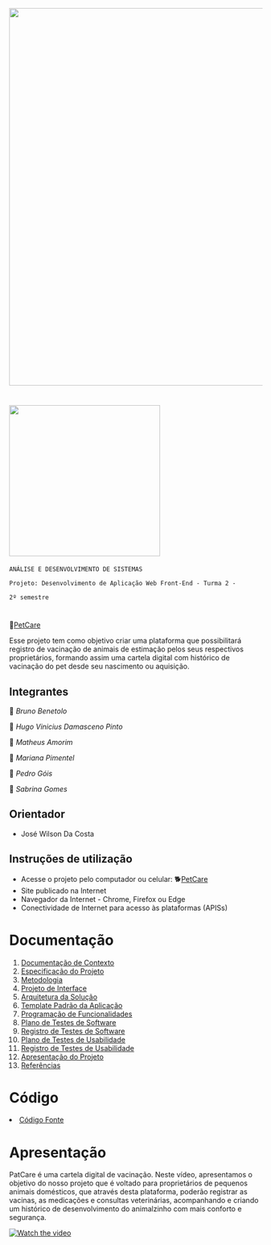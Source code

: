 <a href="https://icei-puc-minas-pmv-ads.github.io/PetCare/"><img src="https://s1.1zoom.me/big0/885/Dogs_Cats_Guinea_pigs_White_background_Three_3_564019_1280x779.jpg" width="750px">
# <a href="https://icei-puc-minas-pmv-ads.github.io/PetCare/"><img src="https://user-images.githubusercontent.com/77770841/134394324-8b1c1cc0-9610-4b66-bb25-e3e67839b3aa.gif" width="300px"></a>
`ANÁLISE E DESENVOLVIMENTO DE SISTEMAS`


`Projeto: Desenvolvimento de Aplicação Web Front-End - Turma 2 -`

`2º semestre`
 #
🐶[PetCare](https://icei-puc-minas-pmv-ads.github.io/PetCare/)

Esse projeto tem como objetivo criar uma plataforma que possibilitará registro de vacinação de animais de estimação pelos seus respectivos proprietários, formando assim uma cartela digital com histórico de vacinação do pet desde seu nascimento ou aquisição. 
## Integrantes

🐾 *Bruno Benetolo*

🐾 *Hugo Vinicius Damasceno Pinto*
 
🐾 *Matheus Amorim*

🐾 *Mariana Pimentel*

🐾 *Pedro Góis*

🐾 *Sabrina Gomes*


## Orientador

* José Wilson Da Costa

## Instruções de utilização

- Acesse o projeto pelo computador ou celular:   🐕[PetCare](https://icei-puc-minas-pmv-ads.github.io/PetCare/)
- Site publicado na Internet
- Navegador da Internet - Chrome, Firefox ou Edge
- Conectividade de Internet para acesso às plataformas (APISs)

# Documentação

<ol>
<li><a href="docs/01-Documentação de Contexto.md"> Documentação de Contexto</a></li>
<li><a href="docs/02-Especificação do Projeto.md"> Especificação do Projeto</a></li>
<li><a href="docs/03-Metodologia.md"> Metodologia</a></li>
<li><a href="docs/04-Projeto de Interface.md"> Projeto de Interface</a></li>
<li><a href="docs/05-Arquitetura da Solução.md"> Arquitetura da Solução</a></li>
<li><a href="docs/06-Template Padrão da Aplicação.md"> Template Padrão da Aplicação</a></li>
<li><a href="docs/07-Programação de Funcionalidades.md"> Programação de Funcionalidades</a></li>
<li><a href="docs/08-Plano de Testes de Software.md"> Plano de Testes de Software</a></li>
<li><a href="docs/09-Registro de Testes de Software.md"> Registro de Testes de Software</a></li>
<li><a href="docs/10-Plano de Testes de Usabilidade.md"> Plano de Testes de Usabilidade</a></li>
<li><a href="docs/11-Registro de Testes de Usabilidade.md"> Registro de Testes de Usabilidade</a></li>
<li><a href="docs/12-Apresentação do Projeto.md"> Apresentação do Projeto</a></li>
<li><a href="docs/13-Referências.md"> Referências</a></li>
</ol>

# Código

<li><a href="src/README.md"> Código Fonte</a></li>

# Apresentação
PatCare é uma cartela digital de vacinação. Neste vídeo, apresentamos o objetivo do nosso projeto que é voltado para proprietários de pequenos animais domésticos, que através desta plataforma, poderão registrar as vacinas, as medicações e consultas veterinárias, acompanhando e criando um histórico de desenvolvimento do animalzinho com mais conforto e segurança. 

[![Watch the video](https://user-images.githubusercontent.com/78277341/144880982-308d72df-079e-4f8e-a8e6-1bfbeda473de.png)](https://youtu.be/oS4SosY4xmY)
